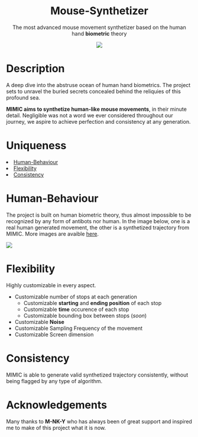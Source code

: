 <div align="center">
<h1> <b> Mouse-Synthetizer</b></h1>
<p>The most advanced mouse movement synthetizer based on the human hand <b>biometric</b> theory</p>
<img src="https://avatars.githubusercontent.com/u/121403675?s=400&u=4ce7a2f06e85191ad4e375ea7128b5b5717baf8a&v=4)">
</div>

# Description

A deep dive into the abstruse ocean of human hand biometrics. 
The project sets to unravel the buried secrets concealed behind the reliquies of this profound sea.

<b>MIMIC aims to synthetize human-like mouse movements</b>, in their minute detail.
Negligible was not a word we ever considered throughout our journey, we aspire to achieve perfection and consistency at any generation.

# Uniqueness

<li><a href="#human-behaviour">Human-Behaviour</a></li>
<li><a href="#flexibility">Flexibility</a></li>
<li><a href="#consistency">Consistency</a></li>

# Human-Behaviour

The project is built on human biometric theory, thus almost impossible to be recognized by any form of antibots nor human.
In the image below, one is a real human generated movement, the other is a synthetized trajectory from MIMIC.
More images are avaible <a href="https://github.com/MIMIC-LOGICS/Mouse-Synthetizer/tree/main/images">here</a>.

<img src="https://raw.githubusercontent.com/MIMIC-LOGICS/Mouse-Synthetizer/main/images/sample_1.png">

# Flexibility

Highly customizable in every aspect.

- Customizable number of stops at each generation
  - Customizable <b>starting</b> and <b>ending position</b> of each stop</li>
  - Customizable <b>time</b> occurence of each stop  </li>
  - Customizable bounding box between stops (<i>soon</i>)
- Customizable <b>Noise</b>
- Customizable Sampling Frequency of the movement
- Customizable Screen dimension


# Consistency

MIMIC is able to generate valid synthetized trajectory consistently, without being flagged by any type of algorithm.

# Acknowledgements

Many thanks to <b>M-NK-Y</b> who has always been of great support and inspired me to make of this project what it is now.
